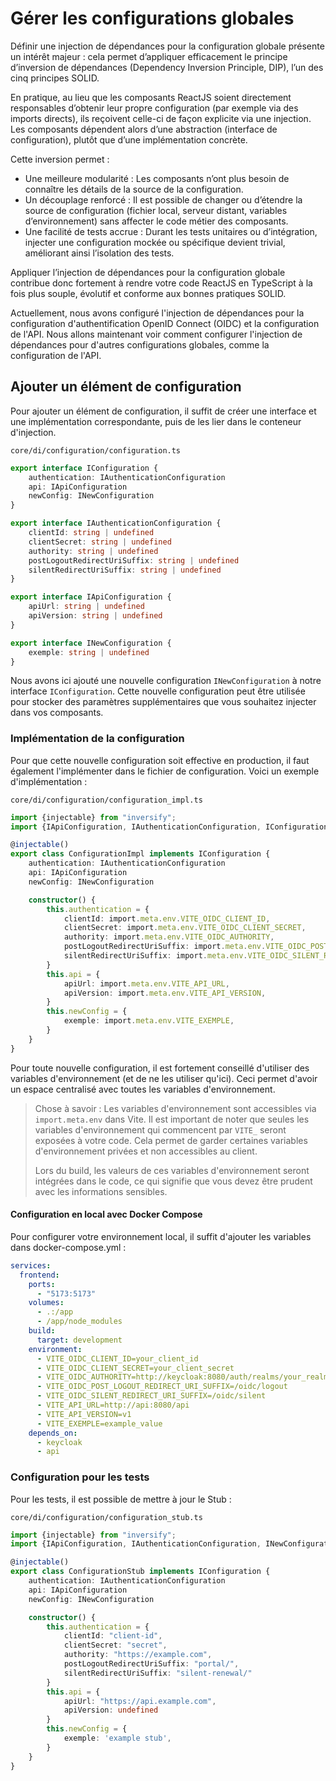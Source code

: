# Gérer les configurations globales

Définir une injection de dépendances pour la configuration globale présente un intérêt majeur : cela permet d’appliquer efficacement le principe d’inversion de dépendances (Dependency Inversion Principle, DIP), l’un des cinq principes SOLID.

En pratique, au lieu que les composants ReactJS soient directement responsables d’obtenir leur propre configuration (par exemple via des imports directs), ils reçoivent celle-ci de façon explicite via une injection. Les composants dépendent alors d’une abstraction (interface de configuration), plutôt que d’une implémentation concrète.

Cette inversion permet :
* Une meilleure modularité : Les composants n’ont plus besoin de connaître les détails de la source de la configuration.
* Un découplage renforcé : Il est possible de changer ou d’étendre la source de configuration (fichier local, serveur distant, variables d’environnement) sans affecter le code métier des composants.
* Une facilité de tests accrue : Durant les tests unitaires ou d’intégration, injecter une configuration mockée ou spécifique devient trivial, améliorant ainsi l’isolation des tests.

Appliquer l’injection de dépendances pour la configuration globale contribue donc fortement à rendre votre code ReactJS en TypeScript à la fois plus souple, évolutif et conforme aux bonnes pratiques SOLID.

Actuellement, nous avons configuré l'injection de dépendances pour la configuration d'authentification OpenID Connect (OIDC) et la configuration de l'API. Nous allons maintenant voir comment configurer l'injection de dépendances pour d'autres configurations globales, comme la configuration de l'API.

## Ajouter un élément de configuration
Pour ajouter un élément de configuration, il suffit de créer une interface et une implémentation correspondante, puis de les lier dans le conteneur d'injection.

`core/di/configuration/configuration.ts`
```typescript
export interface IConfiguration {
    authentication: IAuthenticationConfiguration
    api: IApiConfiguration
    newConfig: INewConfiguration
}

export interface IAuthenticationConfiguration {
    clientId: string | undefined
    clientSecret: string | undefined
    authority: string | undefined
    postLogoutRedirectUriSuffix: string | undefined
    silentRedirectUriSuffix: string | undefined
}

export interface IApiConfiguration {
    apiUrl: string | undefined
    apiVersion: string | undefined
}

export interface INewConfiguration {
    exemple: string | undefined
}
```

Nous avons ici ajouté une nouvelle configuration `INewConfiguration` à notre interface `IConfiguration`. Cette nouvelle configuration peut être utilisée pour stocker des paramètres supplémentaires que vous souhaitez injecter dans vos composants.

### Implémentation de la configuration
Pour que cette nouvelle configuration soit effective en production, il faut également l'implémenter dans le fichier de configuration. Voici un exemple d'implémentation :

`core/di/configuration/configuration_impl.ts`
```typescript
import {injectable} from "inversify";
import {IApiConfiguration, IAuthenticationConfiguration, IConfiguration} from "./configuration.ts";

@injectable()
export class ConfigurationImpl implements IConfiguration {
    authentication: IAuthenticationConfiguration
    api: IApiConfiguration
    newConfig: INewConfiguration

    constructor() {
        this.authentication = {
            clientId: import.meta.env.VITE_OIDC_CLIENT_ID,
            clientSecret: import.meta.env.VITE_OIDC_CLIENT_SECRET,
            authority: import.meta.env.VITE_OIDC_AUTHORITY,
            postLogoutRedirectUriSuffix: import.meta.env.VITE_OIDC_POST_LOGOUT_REDIRECT_URI_SUFFIX,
            silentRedirectUriSuffix: import.meta.env.VITE_OIDC_SILENT_REDIRECT_URI_SUFFIX,
        }
        this.api = {
            apiUrl: import.meta.env.VITE_API_URL,
            apiVersion: import.meta.env.VITE_API_VERSION,
        }
        this.newConfig = {
            exemple: import.meta.env.VITE_EXEMPLE,
        }
    }
}
```

Pour toute nouvelle configuration, il est fortement conseillé d'utiliser des variables d'environnement (et de ne les utiliser qu'ici). Ceci permet d'avoir un espace centralisé avec toutes les variables d'environnement.

> Chose à savoir : Les variables d'environnement sont accessibles via `import.meta.env` dans Vite. Il est important de noter que seules les variables d'environnement qui commencent par `VITE_` seront exposées à votre code. Cela permet de garder certaines variables d'environnement privées et non accessibles au client.
> 
> Lors du build, les valeurs de ces variables d'environnement seront intégrées dans le code, ce qui signifie que vous devez être prudent avec les informations sensibles.

#### Configuration en local avec Docker Compose

Pour configurer votre environnement local, il suffit d'ajouter les variables dans docker-compose.yml :

```yaml
services:
  frontend:
    ports:
      - "5173:5173"
    volumes:
      - .:/app
      - /app/node_modules
    build:
      target: development
    environment:
      - VITE_OIDC_CLIENT_ID=your_client_id
      - VITE_OIDC_CLIENT_SECRET=your_client_secret
      - VITE_OIDC_AUTHORITY=http://keycloak:8080/auth/realms/your_realm
      - VITE_OIDC_POST_LOGOUT_REDIRECT_URI_SUFFIX=/oidc/logout
      - VITE_OIDC_SILENT_REDIRECT_URI_SUFFIX=/oidc/silent
      - VITE_API_URL=http://api:8080/api
      - VITE_API_VERSION=v1
      - VITE_EXEMPLE=example_value
    depends_on:
      - keycloak
      - api
```

### Configuration pour les tests

Pour les tests, il est possible de mettre à jour le Stub :

`core/di/configuration/configuration_stub.ts`
```typescript
import {injectable} from "inversify";
import {IApiConfiguration, IAuthenticationConfiguration, INewConfiguration, IConfiguration} from "./configuration.ts";

@injectable()
export class ConfigurationStub implements IConfiguration {
    authentication: IAuthenticationConfiguration
    api: IApiConfiguration
    newConfig: INewConfiguration

    constructor() {
        this.authentication = {
            clientId: "client-id",
            clientSecret: "secret",
            authority: "https://example.com",
            postLogoutRedirectUriSuffix: "portal/",
            silentRedirectUriSuffix: "silent-renewal/"
        }
        this.api = {
            apiUrl: "https://api.example.com",
            apiVersion: undefined
        }
        this.newConfig = {
            exemple: 'example stub',
        }
    }
}
```
